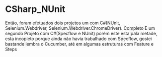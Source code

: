 # CSharp_NUnit
 
Então, foram efetuados dois projetos um com C#(NUnit, Selenium.Webdriver, Selenium.Webdriver.ChromeDriver). Completo
E um segundo Projeto com C#(Specflow e NUnit) porém este esta pala metade, esta incopleto porque ainda não havia trabalhado com Specflow, gostei bastande lembra o Cucumber, até em algumas estruturas com Feature e Steps

